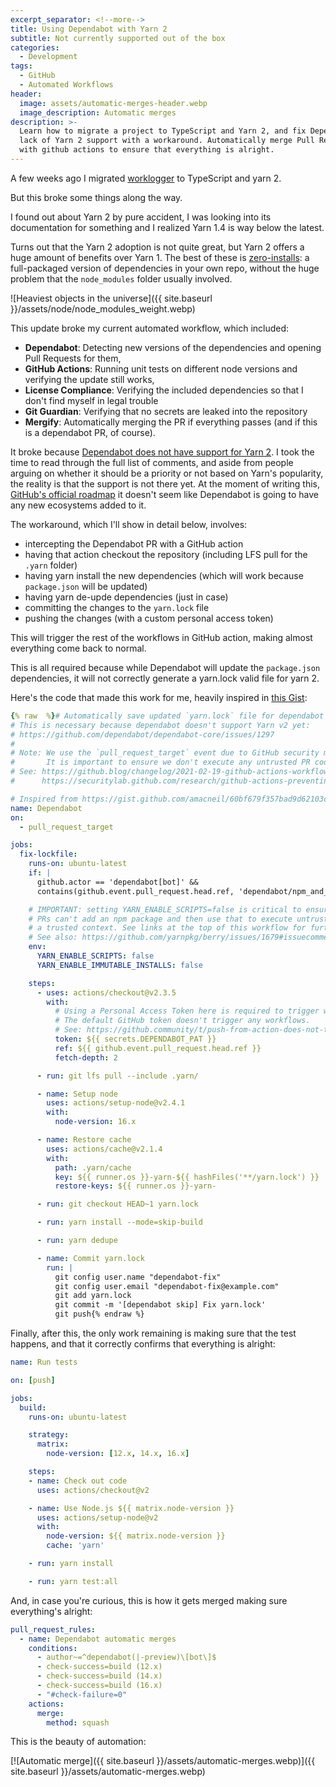 ```yaml
---
excerpt_separator: <!--more-->
title: Using Dependabot with Yarn 2
subtitle: Not currently supported out of the box
categories:
  - Development
tags:
  - GitHub
  - Automated Workflows
header:
  image: assets/automatic-merges-header.webp
  image_description: Automatic merges
description: >-
  Learn how to migrate a project to TypeScript and Yarn 2, and fix Dependabot's
  lack of Yarn 2 support with a workaround. Automatically merge Pull Requests
  with github actions to ensure that everything is alright.
---
```



A few weeks ago I migrated [worklogger](https://github.com/AlphaGit/worklogger) to TypeScript and yarn 2.

But this broke some things along the way.

<!--more-->

I found out about Yarn 2 by pure accident, I was looking into its documentation for something and I realized Yarn 1.4 is way below the latest.

Turns out that the Yarn 2 adoption is not quite great, but Yarn 2 offers a huge amount of benefits over Yarn 1. The best of these is [zero-installs](https://yarnpkg.com/features/zero-installs): a full-packaged version of dependencies in your own repo, without the huge problem that the `node_modules` folder usually involved.

![Heaviest objects in the universe]({{ site.baseurl }}/assets/node/node_modules_weight.webp)

This update broke my current automated workflow, which included:

- **Dependabot**: Detecting new versions of the dependencies and opening Pull Requests for them,
- **GitHub Actions**: Running unit tests on different node versions and verifying the update still works,
- **License Compliance**: Verifying the included dependencies so that I don't find myself in legal trouble
- **Git Guardian**: Verifying that no secrets are leaked into the repository
- **Mergify**: Automatically merging the PR if everything passes (and if this is a dependabot PR, of course).

It broke because [Dependabot does not have support for Yarn 2](https://github.com/dependabot/dependabot-core/issues/1297). I took the time to read through the full list of comments, and aside from people arguing on whether it should be a priority or not based on Yarn's popularity, the reality is that the support is not there yet. At the moment of writing this, [GitHub's official roadmap](https://github.com/github/roadmap/projects/1) it doesn't seem like Dependabot is going to have any new ecosystems added to it.

The workaround, which I'll show in detail below, involves:

- intercepting the Dependabot PR with a GitHub action
- having that action checkout the repository (including LFS pull for the `.yarn` folder)
- having yarn install the new dependencies (which will work because `package.json` will be updated)
- having yarn de-upde dependencies (just in case)
- committing the changes to the `yarn.lock` file
- pushing the changes (with a custom personal access token)

This will trigger the rest of the workflows in GitHub action, making almost everything come back to normal.

This is all required because while Dependabot will update the `package.json` dependencies, it will not correctly generate a yarn.lock valid file for yarn 2.

Here's the code that made this work for me, heavily inspired in [this Gist](https://gist.github.com/amacneil/60bf679f357bad9d62103cfdc86cbd74):

```yaml
{% raw  %}# Automatically save updated `yarn.lock` file for dependabot PRs.
# This is necessary because dependabot doesn't support Yarn v2 yet:
# https://github.com/dependabot/dependabot-core/issues/1297
#
# Note: We use the `pull_request_target` event due to GitHub security measures.
#       It is important to ensure we don't execute any untrusted PR code in this context.
# See: https://github.blog/changelog/2021-02-19-github-actions-workflows-triggered-by-dependabot-prs-will-run-with-read-only-permissions/
#      https://securitylab.github.com/research/github-actions-preventing-pwn-requests

# Inspired from https://gist.github.com/amacneil/60bf679f357bad9d62103cfdc86cbd74
name: Dependabot
on:
  - pull_request_target

jobs:
  fix-lockfile:
    runs-on: ubuntu-latest
    if: |
      github.actor == 'dependabot[bot]' &&
      contains(github.event.pull_request.head.ref, 'dependabot/npm_and_yarn/')

    # IMPORTANT: setting YARN_ENABLE_SCRIPTS=false is critical to ensure that untrusted
    # PRs can't add an npm package and then use that to execute untrusted code in
    # a trusted context. See links at the top of this workflow for further details.
    # See also: https://github.com/yarnpkg/berry/issues/1679#issuecomment-669937860
    env:
      YARN_ENABLE_SCRIPTS: false
      YARN_ENABLE_IMMUTABLE_INSTALLS: false

    steps:
      - uses: actions/checkout@v2.3.5
        with:
          # Using a Personal Access Token here is required to trigger workflows on our new commit.
          # The default GitHub token doesn't trigger any workflows.
          # See: https://github.community/t/push-from-action-does-not-trigger-subsequent-action/16854/2
          token: ${{ secrets.DEPENDABOT_PAT }}
          ref: ${{ github.event.pull_request.head.ref }}
          fetch-depth: 2

      - run: git lfs pull --include .yarn/

      - name: Setup node
        uses: actions/setup-node@v2.4.1
        with:
          node-version: 16.x

      - name: Restore cache
        uses: actions/cache@v2.1.4
        with:
          path: .yarn/cache
          key: ${{ runner.os }}-yarn-${{ hashFiles('**/yarn.lock') }}
          restore-keys: ${{ runner.os }}-yarn-

      - run: git checkout HEAD~1 yarn.lock

      - run: yarn install --mode=skip-build

      - run: yarn dedupe

      - name: Commit yarn.lock
        run: |
          git config user.name "dependabot-fix"
          git config user.email "dependabot-fix@example.com"
          git add yarn.lock
          git commit -m '[dependabot skip] Fix yarn.lock'
          git push{% endraw %}
```

Finally, after this, the only work remaining is making sure that the test happens, and that it correctly confirms that everything is alright:

```yaml
name: Run tests

on: [push]

jobs:
  build:
    runs-on: ubuntu-latest

    strategy:
      matrix:
        node-version: [12.x, 14.x, 16.x]

    steps:
    - name: Check out code
      uses: actions/checkout@v2

    - name: Use Node.js ${{ matrix.node-version }}
      uses: actions/setup-node@v2
      with:
        node-version: ${{ matrix.node-version }}
        cache: 'yarn'

    - run: yarn install

    - run: yarn test:all
```

And, in case you're curious, this is how it gets merged making sure everything's alright:

```yaml
pull_request_rules:
  - name: Dependabot automatic merges
    conditions:
      - author~=^dependabot(|-preview)\[bot\]$
      - check-success=build (12.x)
      - check-success=build (14.x)
      - check-success=build (16.x)
      - "#check-failure=0"
    actions:
      merge:
        method: squash
```

This is the beauty of automation:

[![Automatic merge]({{ site.baseurl }}/assets/automatic-merges.webp)]({{ site.baseurl }}/assets/automatic-merges.webp)